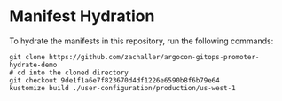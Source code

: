 # Manifest Hydration

To hydrate the manifests in this repository, run the following commands:

```shell
git clone https://github.com/zachaller/argocon-gitops-promoter-hydrate-demo
# cd into the cloned directory
git checkout 9de1f1a6e7f823670d4df1226e6590b8f6b79e64
kustomize build ./user-configuration/production/us-west-1
```
